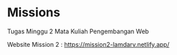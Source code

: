# Missions
Tugas Minggu 2 Mata Kuliah Pengembangan Web

Website Mission 2 : https://mission2-lamdarv.netlify.app/
